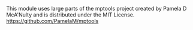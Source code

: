 This module uses large parts of the mptools project created by Pamela D McA'Nulty and is distributed under the MIT License.
https://github.com/PamelaM/mptools
